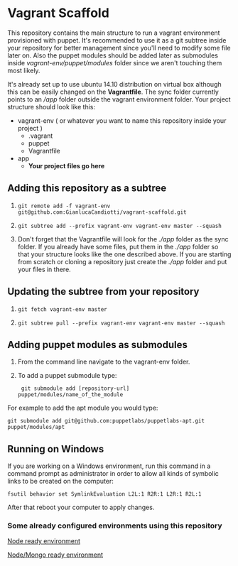 # Vagrant Scaffold

This repository contains the main structure to run a vagrant environment provisioned with puppet. It's recommended to use it as a git subtree inside your repository for better management since you'll need to modify some file later on. Also the puppet modules should be added later as submodules inside *vagrant-env/puppet/modules* folder since we aren't touching them most likely.

It's already set up to use ubuntu 14.10 distribution on virtual box although this can be easily changed on the **Vagrantfile**. The sync folder currently points to an */app* folder outside the vagrant environment folder. Your project structure should look like this:

- vagrant-env ( or whatever you want to name this repository inside your project )
	- .vagrant
	- puppet
	- Vagrantfile
- app
	- **Your project files go here**

## Adding this repository as a subtree

1. `git remote add -f vagrant-env git@github.com:GianlucaCandiotti/vagrant-scaffold.git`

2. `git subtree add --prefix vagrant-env vagrant-env master --squash`

3. Don't forget that the Vagrantfile will look for the *./app* folder as the sync folder. If you already have some files, put them in the *./app* folder so that your structure looks like the one described above. If you are starting from scratch or cloning a repository just create the *./app* folder and put your files in there.

## Updating the subtree from your repository

1. `git fetch vagrant-env master`

2. `git subtree pull --prefix vagrant-env vagrant-env master --squash`

## Adding puppet modules as submodules

1. From the command line navigate to the vagrant-env folder.

2. To add a puppet submodule type:

		git submodule add [repository-url] puppet/modules/name_of_the_module

For example to add the apt module you would type:

	git submodule add git@github.com:puppetlabs/puppetlabs-apt.git puppet/modules/apt

## Running on Windows

If you are working on a Windows environment, run this command in a command prompt as administrator in order to allow all kinds of symbolic links to be created on the computer:

	fsutil behavior set SymlinkEvaluation L2L:1 R2R:1 L2R:1 R2L:1

After that reboot your computer to apply changes.

### Some already configured environments using this repository

[Node ready environment](https://github.com/GianlucaCandiotti/node-env)

[Node/Mongo ready environment](https://github.com/GianlucaCandiotti/mongo-node-env)